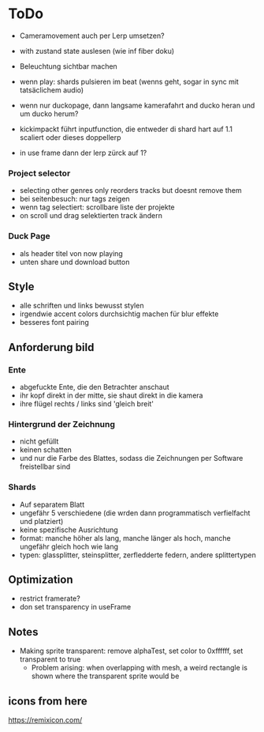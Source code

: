 # ToDo

- Cameramovement auch per Lerp umsetzen?
- with zustand state auslesen (wie inf fiber doku)
- Beleuchtung sichtbar machen
- wenn play: shards pulsieren im beat (wenns geht, sogar in sync mit tatsäclichem audio)

- wenn nur duckopage, dann langsame kamerafahrt and ducko heran und um ducko herum?
- kickimpackt führt inputfunction, die entweder di shard hart auf 1.1 scaliert oder dieses doppellerp
- in use frame dann der lerp zürck auf 1?

### Project selector

- selecting other genres only reorders tracks but doesnt remove them
- bei seitenbesuch: nur tags zeigen
- wenn tag selectiert: scrollbare liste der projekte
- on scroll und drag selektierten track ändern

### Duck Page

- als header titel von now playing
- unten share und download button

## Style

- alle schriften und links bewusst stylen
- irgendwie accent colors durchsichtig machen für blur effekte
- besseres font pairing

## Anforderung bild

### Ente

- abgefuckte Ente, die den Betrachter anschaut
- ihr kopf direkt in der mitte, sie shaut direkt in die kamera
- ihre flügel rechts / links sind 'gleich breit'

### Hintergrund der Zeichnung

- nicht gefüllt
- keinen schatten
- und nur die Farbe des Blattes, sodass die Zeichnungen per Software freistellbar sind

### Shards

- Auf separatem Blatt
- ungefähr 5 verschiedene (die wrden dann programmatisch verfielfacht und platziert)
- keine spezifische Ausrichtung
- format: manche höher als lang, manche länger als hoch, manche ungefähr gleich hoch wie lang
- typen: glassplitter, steinsplitter, zerfledderte federn, andere splittertypen

## Optimization

- restrict framerate?
- don set transparency in useFrame

## Notes

- Making sprite transparent: remove alphaTest, set color to 0xffffff, set transparent to true
  - Problem arising: when overlapping with mesh, a weird rectangle is shown where the transparent sprite would be

## icons from here

https://remixicon.com/
